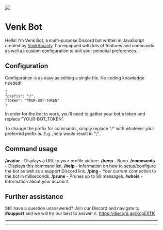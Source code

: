 ![](https://imgur.com/1fSNU7B.png)
# Venk Bot

Hello! I'm Venk Bot, a multi-purpose Discord bot written in JavaScript created by [VenkSociety](http://github.com/VenkSociety). I'm equipped with lots of features and commands as well as custom configuration to suit your personal preferences.

## Configuration

Configuration is as easy as editing a single file. No coding knowledge needed!

    {
    "prefix": "/", 
    "token": "YOUR-BOT-TOKEN"
    }
In order for the bot to work, you'll need to gather your bot's token and replace "YOUR-BOT_TOKEN".

To change the prefix for commands, simply replace "/" with whatever your preferred prefix is. E.g. ;help would result in ";".

## Command usage

**/avatar** - Displays a URL to your profile picture.
 **/beep** - Boop.
 **/commands** - Displays this command list.
 **/help** - Information on how to setup/configure the bot as well as a support Discord link.
 **/ping** - Your current connection to the bot in miliseconds.
 **/prune** - Prunes up to 99 messages.
 **/whois** - Information about your account.
## Further assistance
Still have a question unanswered? Join our Discord and navigate to **#support** and we will try our best to answer it. https://discord.gg/KcpEXTK


----------


----------

